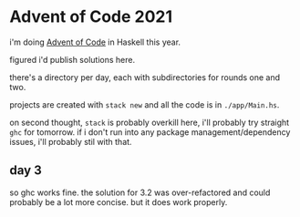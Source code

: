 # Advent of Code 2021

i'm doing [Advent of Code](https://adventofcode.com/2021/) in Haskell this year.

figured i'd publish solutions here.

there's a directory per day, each with subdirectories for rounds one and two.

projects are created with `stack new` and all the code is in `./app/Main.hs`.

on second thought, `stack` is probably overkill here, i'll probably try straight `ghc` for tomorrow. if i don't run into any package management/dependency issues, i'll probably stil with that.

## day 3

so ghc works fine. the solution for 3.2 was over-refactored and could probably be a lot more concise. but it does work properly.
